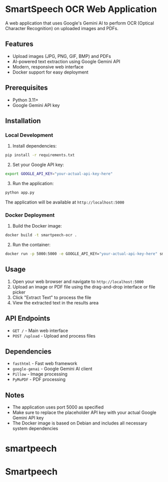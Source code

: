 # SmartSpeech OCR Web Application

A web application that uses Google's Gemini AI to perform OCR (Optical Character Recognition) on uploaded images and PDFs.

## Features

- Upload images (JPG, PNG, GIF, BMP) and PDFs
- AI-powered text extraction using Google Gemini API
- Modern, responsive web interface
- Docker support for easy deployment

## Prerequisites

- Python 3.11+
- Google Gemini API key

## Installation

### Local Development

1. Install dependencies:
```bash
pip install -r requirements.txt
```

2. Set your Google API key:
```bash
export GOOGLE_API_KEY="your-actual-api-key-here"
```

3. Run the application:
```bash
python app.py
```

The application will be available at `http://localhost:5000`

### Docker Deployment

1. Build the Docker image:
```bash
docker build -t smartpeech-ocr .
```

2. Run the container:
```bash
docker run -p 5000:5000 -e GOOGLE_API_KEY="your-actual-api-key-here" smartpeech-ocr
```

## Usage

1. Open your web browser and navigate to `http://localhost:5000`
2. Upload an image or PDF file using the drag-and-drop interface or file picker
3. Click "Extract Text" to process the file
4. View the extracted text in the results area

## API Endpoints

- `GET /` - Main web interface
- `POST /upload` - Upload and process files

## Dependencies

- `fasthtml` - Fast web framework
- `google-genai` - Google Gemini AI client
- `Pillow` - Image processing
- `PyMuPDF` - PDF processing

## Notes

- The application uses port 5000 as specified
- Make sure to replace the placeholder API key with your actual Google Gemini API key
- The Docker image is based on Debian and includes all necessary system dependencies
# smartpeech
# Smartpeech
